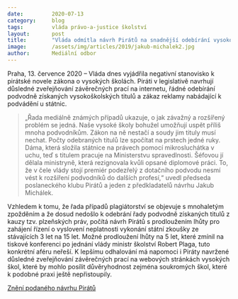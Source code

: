 ```yaml
---
date:         2020-07-13
category:     blog
tags:         vláda právo-a-justice školství
layout:       post
title:        "Vláda odmítla návrh Pirátů na snadnější odebírání vysokoškolských titulů podvodníkům"
image:        /assets/img/articles/2019/jakub-michalek2.jpg
author:       Mediální odbor
---   
```


 

Praha, 13. července 2020 – Vláda dnes vyjádřila negativní stanovisko k pirátské novele zákona o vysokých školách. Piráti v legislativě navrhují důsledné zveřejňování závěrečných prací na internetu, řádné odebírání podvodně získaných vysokoškolských titulů a zákaz reklamy nabádající k podvádění u státnic.

 

> „Řada mediálně známých případů ukazuje, o jak závažný a rozšířený problém se jedná. Naše vysoké školy bohužel umožňují uspět příliš mnoha podvodníkům. Zákon na ně nestačí a soudy jim tituly musí nechat. Počty odebraných titulů lze spočítat na prstech jedné ruky. Dáma, která složila státnice na právech pomocí mikrosluchátka v uchu, teď s titulem pracuje na Ministerstvu spravedlnosti. Šéfovou jí dělala ministryně, která rezignovala kvůli opsané diplomové práci. To, že v čele vlády stojí premiér podezřelý z dotačního podvodu nesmí vést k rozšíření podvodníků do dalších profesí,“ uvedl předseda poslaneckého klubu Pirátů a jeden z předkladatelů návrhu Jakub Michálek.

 

Vzhledem k tomu, že řada případů plagiátorství se objevuje s mnohaletým zpožděním a že dosud nedošlo k odebrání řady podvodně získaných titulů z kauzy tzv. plzeňských práv, počítá návrh Pirátů s prodloužením lhůty pro zahájení řízení o vyslovení neplatnosti vykonání státní zkoušky ze stávajících 3 let na 15 let. Možné prodloužení lhůty na 5 let, které zmínil na tiskové konferenci po jednání vlády ministr školství Robert Plaga, tuto konkrétní aféru neřeší. K lepšímu odhalování má napomoci i Piráty navržené důsledné zveřejňování závěrečných prací na webových stránkách vysokých škol, které by mohlo posílit důvěryhodnost zejména soukromých škol, které k podobné praxi ještě nepřistoupily.

[Znění podaného návrhu Pirátů](https://www.pirati.cz/assets/pdf/N%C3%A1vrh%20novely%20vysoko%C5%A1kolsk%C3%A9ho%20z%C3%A1kona_po%20legtech%20kontrole_fin%C3%A1ln%C3%AD%20verze.pdf)
